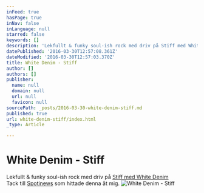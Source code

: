 ```yaml
---
inFeed: true
hasPage: true
inNav: false
inLanguage: null
starred: false
keywords: []
description: 'Lekfullt & funky soul-ish rock med driv på Stiff med White DenimTack till Spotinews som hittade denna åt mig.'
datePublished: '2016-03-30T12:57:08.361Z'
dateModified: '2016-03-30T12:57:03.370Z'
title: White Denim - Stiff
author: []
authors: []
publisher:
  name: null
  domain: null
  url: null
  favicon: null
sourcePath: _posts/2016-03-30-white-denim-stiff.md
published: true
url: white-denim-stiff/index.html
_type: Article

---
```

# White Denim - Stiff

Lekfullt & funky soul-ish rock med driv på [Stiff med White Denim][0]  
Tack till [Spotinews][1] som hittade denna åt mig.
![White Denim - Stiff](https://the-grid-user-content.s3-us-west-2.amazonaws.com/7abae927-b9a4-4a2c-ab4e-062648bd83e8.jpg)

[0]: https://open.spotify.com/album/2QfaqpOUEkVFSx3pvRvY51
[1]: https://spotinews.wordpress.com/